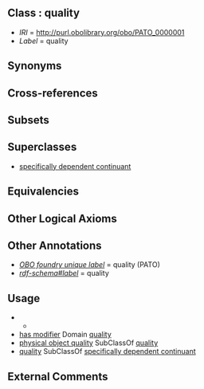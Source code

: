 
## Class : quality

 * *IRI* = http://purl.obolibrary.org/obo/PATO_0000001
 * *Label* = quality

## Synonyms


## Cross-references


## Subsets


## Superclasses

 * [specifically dependent continuant](../../BFO/20/BFO_0000020.md)

## Equivalencies


## Other Logical Axioms


## Other Annotations

 * *[OBO foundry unique label](../../IAO/89/IAO_0000589.md)* = quality (PATO)
 * *[rdf-schema#label](../../el/rdf-schema#label.md)* = quality

## Usage

 * -
 * [has modifier](../../RO/73/RO_0002573.md) Domain [quality](../../PATO/01/PATO_0000001.md)
 * [physical object quality](../../PATO/41/PATO_0001241.md) SubClassOf [quality](../../PATO/01/PATO_0000001.md)
 * [quality](../../PATO/01/PATO_0000001.md) SubClassOf [specifically dependent continuant](../../BFO/20/BFO_0000020.md)

## External Comments


